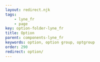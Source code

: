 ```yaml
---
layout: redirect.njk
tags: 
    - lyne_fr
    - page
key: option-folder-lyne_fr
title: Option
parent: components-lyne_fr
keywords: option, option group, optgroup
order: 290
redirect: option/
---
```

